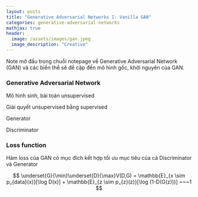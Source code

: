 ```yaml
---
layout: posts
title: "Generative Adversarial Networks I: Vanilla GAN"
categories: generative-adversarial-networks
mathjax: true
header:
  image: /assets/images/gan.jpeg
  image_description: "Creative"
---
```


Note mở đầu trong chuỗi notepage về Generative Adversarial Network (GAN) và các biến thể sẽ đề cập đến mô hình gốc, khởi nguyên của GAN.

### Generative Adversarial Network

Mô hình sinh, bài toán unsupervised

Giải quyết unsupervised bằng supervised

Generator

Discriminator

### Loss function

Hàm loss của GAN có mục đích kết hợp tối ưu mục tiêu của cả Discriminator và Generator

$$ \underset{G}{\min}\underset{D}{\max}V(D,G) = \mathbb{E}_{x \sim p_{data}(x)}[\log D(x)] + \mathbb{E}_{z \sim p_{z}(z)}[\log (1-D(G(z)))] ~~~1 $$



